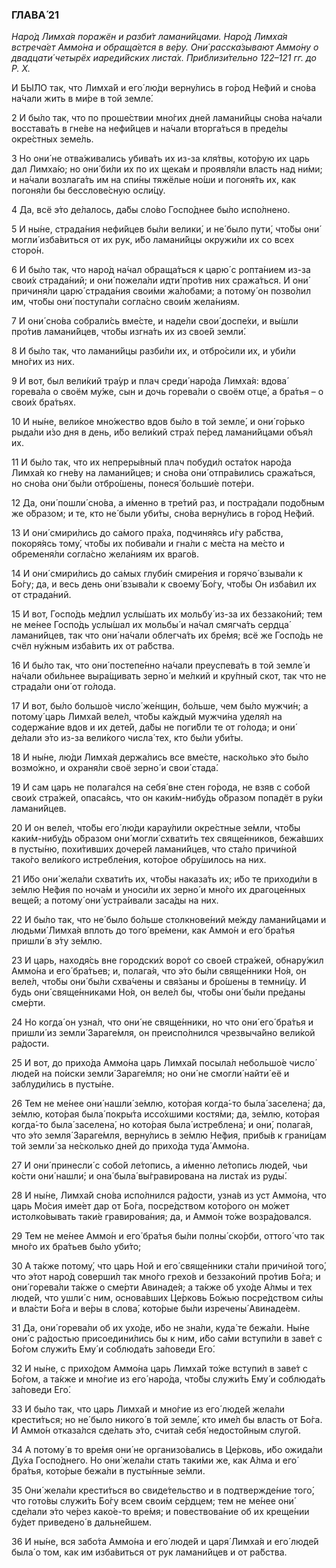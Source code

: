 ### ГЛАВА́ 21

_Наро́д Лимха́я поражён и разби́т ламани́йцами. Наро́д Лимха́я встреча́ет Аммо́на и обраща́ется в ве́ру. Они́ расска́зывают Аммо́ну о двадцати́ четырёх иареди́йских листа́х. Приблизи́тельно 122–121 гг. до Р. Х._

И БЫ́ЛО так, что Лимха́й и его́ лю́ди верну́лись в го́род Не́фий и сно́ва на́чали жить в ми́ре в той земле́.

2 И бы́ло так, что по проше́ствии мно́гих дней ламани́йцы сно́ва на́чали восстава́ть в гне́ве на нефи́йцев и на́чали вторга́ться в преде́лы окре́стных земе́ль.

3 Но они́ не отва́живались убива́ть их из-за кля́твы, кото́рую их царь дал Лимха́ю; но они́ би́ли их по их щека́м и проявля́ли власть над ни́ми; и на́чали возлага́ть им на спи́ны тяжёлые но́ши и погоня́ть их, как погоня́ли бы бесслове́сную осли́цу.

4 Да, всё э́то де́лалось, да́бы сло́во Госпо́днее бы́ло испо́лнено.

5 И ны́не, страда́ния нефи́йцев бы́ли велики́, и не́ было пути́, что́бы они́ могли́ изба́виться от их рук, и́бо ламани́йцы окружи́ли их со всех сторо́н.

6 И бы́ло так, что наро́д на́чал обраща́ться к царю́ с ропта́нием из-за свои́х страда́ний; и они́ пожела́ли идти́ про́тив них сража́ться. И они́ причиня́ли царю́ страда́ния свои́ми жа́лобами; а потому́ он позво́лил им, что́бы они́ поступа́ли согла́сно свои́м жела́ниям.

7 И они́ сно́ва собрали́сь вме́сте, и наде́ли свои́ доспе́хи, и вы́шли про́тив ламани́йцев, что́бы изгна́ть их из свое́й земли́.

8 И бы́ло так, что ламани́йцы разби́ли их, и отбро́сили их, и уби́ли мно́гих из них.

9 И вот, был вели́кий тра́ур и плач среди́ наро́да Лимха́я: вдова́ горева́ла о своём му́же, сын и дочь горева́ли о своём отце́, а бра́тья – о свои́х бра́тьях.

10 И ны́не, вели́кое мно́жество вдов бы́ло в той земле́, и они́ го́рько рыда́ли и́зо дня в день, и́бо вели́кий стра́х пе́ред ламани́йцами объя́л их.

11 И бы́ло так, что их непреры́вный плач побуди́л оста́ток наро́да Лимха́я ко гне́ву на ламани́йцев; и сно́ва они́ отпра́вились сража́ться, но сно́ва они́ бы́ли отбро́шены, понеся́ больши́е поте́ри.

12 Да, они́ пошли́ сно́ва, а и́менно в тре́тий раз, и постра́дали подо́бным же о́бразом; и те, кто не́ были уби́ты, сно́ва верну́лись в го́род Не́фий.

13 И они́ смири́лись до са́мого пра́ха, подчиня́ясь и́гу ра́бства, покоря́ясь тому́, что́бы их побива́ли и гна́ли с ме́ста на ме́сто и обременя́ли согла́сно жела́ниям их враго́в.

14 И они́ смири́лись до са́мых глуби́н смире́ния и горячо́ взыва́ли к Бо́гу; да, и весь день они́ взыва́ли к своему́ Бо́гу, что́бы Он изба́вил их от страда́ний.

15 И вот, Госпо́дь ме́длил услы́шать их мольбу́ из-за их беззако́ний; тем не ме́нее Госпо́дь услы́шал их мольбы́ и на́чал смягча́ть сердца́ ламани́йцев, так что они́ на́чали облегча́ть их бре́мя; всё же Госпо́дь не счёл ну́жным изба́вить их от ра́бства.

16 И бы́ло так, что они́ постепе́нно на́чали преуспева́ть в той земле́ и на́чали оби́льнее выра́щивать зерно́ и ме́лкий и кру́пный скот, так что не страда́ли они́ от го́лода.

17 И вот, бы́ло большо́е число́ же́нщин, бо́льше, чем бы́ло мужчи́н; а потому́ царь Лимха́й веле́л, что́бы ка́ждый мужчи́на уделя́л на содержа́ние вдов и их дете́й, да́бы не поги́бли те от го́лода; и они́ де́лали э́то из-за вели́кого числа́ тех, кто бы́ли уби́ты.

18 И ны́не, лю́ди Лимха́я держа́лись все вме́сте, наско́лько э́то бы́ло возмо́жно, и охраня́ли своё зерно́ и свои́ стада́.

19 И сам царь не полага́лся на себя́ вне стен го́рода, не взяв с собо́й свои́х стра́жей, опаса́ясь, что он каки́м-нибу́дь о́бразом попадёт в ру́ки ламани́йцев.

20 И он веле́л, что́бы его́ лю́ди карау́лили окре́стные зе́мли, что́бы каки́м-нибу́дь о́бразом они́ могли́ схвати́ть тех свяще́нников, бежа́вших в пусты́ню, похи́тивших дочере́й ламани́йцев, что ста́ло причи́ной тако́го вели́кого истребле́ния, кото́рое обру́шилось на них.

21 И́бо они́ жела́ли схвати́ть их, что́бы наказа́ть их; и́бо те приходи́ли в зе́млю Не́фия по ноча́м и уноси́ли их зерно́ и мно́го их драгоце́нных веще́й; а потому́ они́ устра́ивали заса́ды на них.

22 И бы́ло так, что не́ было бо́льше столкнове́ний ме́жду ламани́йцами и людьми́ Лимха́я вплоть до того́ вре́мени, как Аммо́н и его́ бра́тья пришли́ в э́ту зе́млю.

23 И царь, находя́сь вне городски́х воро́т со свое́й стра́жей, обнару́жил Аммо́на и его́ бра́тьев; и, полага́я, что э́то бы́ли свяще́нники Но́я, он веле́л, что́бы они́ бы́ли схва́чены и свя́заны и бро́шены в темни́цу. И будь они́ свяще́нниками Но́я, он веле́л бы, что́бы они́ бы́ли пре́даны сме́рти.

24 Но когда́ он узна́л, что они́ не свяще́нники, но что они́ его́ бра́тья и пришли́ из земли́ Зараге́мля, он преиспо́лнился чрезвыча́йно вели́кой ра́дости.

25 И вот, до прихо́да Аммо́на царь Лимха́й посыла́л небольшо́е число́ люде́й на по́иски земли́ Зараге́мля; но они́ не смогли́ найти́ её и заблуди́лись в пусты́не.

26 Тем не ме́нее они́ нашли́ зе́млю, кото́рая когда́-то была́ заселена́; да, зе́млю, кото́рая была́ покры́та иссо́хшими костя́ми; да, зе́млю, кото́рая когда́-то была́ заселена́, но кото́рая была́ истреблена́; и они́, полага́я, что э́то земля́ Зараге́мля, верну́лись в зе́млю Не́фия, прибы́в к грани́цам той земли́ за не́сколько дней до прихо́да туда́ Аммо́на.

27 И они́ принесли́ с собо́й ле́топись, а и́менно ле́топись люде́й, чьи ко́сти они́ нашли́; и она́ была́ вы́гравирована на листа́х из руды́.

28 И ны́не, Лимха́й сно́ва испо́лнился ра́дости, узна́в из уст Аммо́на, что царь Мо́сия име́ет дар от Бо́га, посре́дством кото́рого он мо́жет истолко́вывать таки́е гравирова́ния; да, и Аммо́н то́же возра́довался.

29 Тем не ме́нее Аммо́н и его́ бра́тья бы́ли полны́ ско́рби, оттого́ что так мно́го их бра́тьев бы́ло уби́то;

30 А та́кже потому́, что царь Ной и его́ свяще́нники ста́ли причи́ной того́, что э́тот наро́д соверши́л так мно́го грехо́в и беззако́ний про́тив Бо́га; и они́ горева́ли та́кже о сме́рти Авинаде́я; а та́кже об ухо́де А́лмы и тех люде́й, что ушли́ с ним, основа́вших Це́рковь Бо́жью посре́дством си́лы и вла́сти Бо́га и ве́ры в слова́, кото́рые бы́ли изречены́ Авинаде́ем.

31 Да, они́ горева́ли об их ухо́де, и́бо не зна́ли, куда́ те бежа́ли. Ны́не они́ с ра́достью присоедини́лись бы к ним, и́бо са́ми вступи́ли в заве́т с Бо́гом служи́ть Ему́ и соблюда́ть за́поведи Его́.

32 И ны́не, с прихо́дом Аммо́на царь Лимха́й то́же вступи́л в заве́т с Бо́гом, а та́кже и мно́гие из его́ наро́да, что́бы служи́ть Ему́ и соблюда́ть за́поведи Его́.

33 И бы́ло так, что царь Лимха́й и мно́гие из его́ люде́й жела́ли крести́ться; но не́ было никого́ в той земле́, кто име́л бы власть от Бо́га. И Аммо́н отказа́лся сде́лать э́то, счита́я себя́ недосто́йным слуго́й.

34 А потому́ в то вре́мя они́ не организо́вались в Це́рковь, и́бо ожида́ли Ду́ха Госпо́днего. Но они́ жела́ли стать таки́ми же, как А́лма и его́ бра́тья, кото́рые бежа́ли в пусты́нные зе́мли.

35 Они́ жела́ли крести́ться во свиде́тельство и в подтвержде́ние того́, что гото́вы служи́ть Бо́гу всем свои́м се́рдцем; тем не ме́нее они́ сде́лали э́то че́рез како́е-то вре́мя; и повествова́ние об их креще́нии бу́дет приведено́ в дальне́йшем.

36 И ны́не, вся забо́та Аммо́на и его́ люде́й и царя́ Лимха́я и его́ люде́й была́ о том, как им изба́виться от рук ламани́йцев и от ра́бства.
